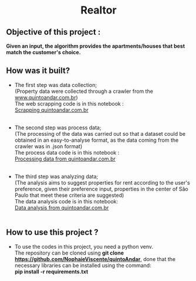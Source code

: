 <h1 align="center"> Realtor </h1>

## Objective of this project : 
**Given an input, the algorithm provides the apartments/houses that best match the customer's choice.**

## How was it built?
* The first step was data collection;<br/> 
(Property data were collected through a crawler from the www.quintoandar.com.br)<br/> 
The web scrapping code is in this notebook : <br/>
[Scrapping quintoandar.com.br](code/scrapping_quintoAndar.ipynb)<br/><br/>

* The second step was process data;<br/>
(The processing of the data was carried out so that a dataset could be obtained in an easy-to-analyse format, as the data coming from the crawler was in .json format)<br/>
The process data code is in this notebook : <br/>
[Processing data from quintoandar.com.br](code/process_data.ipynb)<br/><br/>

* The third step was analyzing data;<br/>
(The analysis aims to suggest properties for rent according to the user's preference, given their preference input, properties in the center of São Paulo that meet these criteria are suggested)<br/>
The data analysis code is in this notebook: <br/>
[Data analysis from quintoandar.com.br](code/analyzing_data.ipynb)<br/><br/>


## How to use this project ?
* To use the codes in this project, you need a python venv.<br/> 
The repository can be cloned using **git clone https://github.com/NophaieViscente/quintoAndar**, done that the necessary libraries can be installed using the command:<br/>
**pip install -r requirements.txt**
